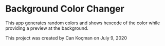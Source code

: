 # Background Color Changer

This app generates random colors and shows hexcode of the color while providing a preview at the background.

This project was created by Can Koçman on July 9, 2020
